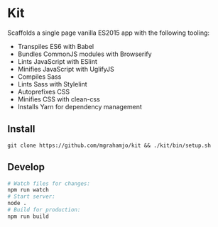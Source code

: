 # Kit

Scaffolds a single page vanilla ES2015 app with the following tooling:

- Transpiles ES6 with Babel
- Bundles CommonJS modules with Browserify
- Lints JavaScript with ESlint
- Minifies JavaScript with UglifyJS
- Compiles Sass
- Lints Sass with Stylelint
- Autoprefixes CSS
- Minifies CSS with clean-css
- Installs Yarn for dependency management

## Install

```
git clone https://github.com/mgrahamjo/kit && ./kit/bin/setup.sh
```

## Develop

```bash
# Watch files for changes:
npm run watch
# Start server:
node .
# Build for production:
npm run build
```
